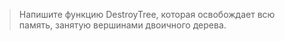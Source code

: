 > Напишите функцию DestroyTree, которая освобождает всю память, занятую вершинами двоичного дерева.
